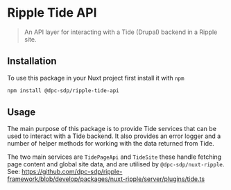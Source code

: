 # Ripple Tide API

> An API layer for interacting with a Tide (Drupal) backend in a Ripple site.

## Installation

To use this package in your Nuxt project first install it with `npm`

```bash
npm install @dpc-sdp/ripple-tide-api
```

## Usage

The main purpose of this package is to provide Tide services that can be used to interact with a Tide backend. It also provides an error logger and a number of helper methods for working with the data returned from Tide.

The two main services are `TidePageApi` and `TideSite` these handle fetching page content and global site data, and are utilised by `@dpc-sdp/nuxt-ripple`. 
See: https://github.com/dpc-sdp/ripple-framework/blob/develop/packages/nuxt-ripple/server/plugins/tide.ts

